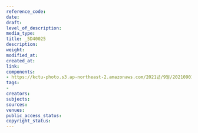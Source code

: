 ```yaml
---
reference_code: 
date: 
draft: 
level_of_description: 
media_type: 
title: _5D40025
description: 
weight: 
modified_at: 
created_at: 
link: 
components:
- https://kctu-photo.s3.ap-northeast-2.amazonaws.com/2021년/9월/20210901_민주노총+일부+간부들의+보수정당+대선후보+캠프행에+대한+민주노총+전,현직+대표자+기자회견/_5D40025.jpg
tags:
- 
creators: 
subjects: 
sources: 
venues: 
public_access_status: 
copyright_status: 
---
```

